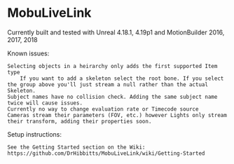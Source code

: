 # MobuLiveLink

Currently built and tested with Unreal 4.18.1, 4.19p1 and MotionBuilder 2016, 2017, 2018

Known issues:

	Selecting objects in a heirarchy only adds the first supported Item type
		If you want to add a skeleton select the root bone. If you select the group above you'll just stream a null rather than the actual Skeleton.
	Subject names have no collision check. Adding the same subject name twice will cause issues.
	Currently no way to change evaluation rate or Timecode source
	Cameras stream their parameters (FOV, etc.) however Lights only stream their transform, adding their properties soon.
		
Setup instructions:

	See the Getting Started section on the Wiki: https://github.com/DrHibbitts/MobuLiveLink/wiki/Getting-Started
	
